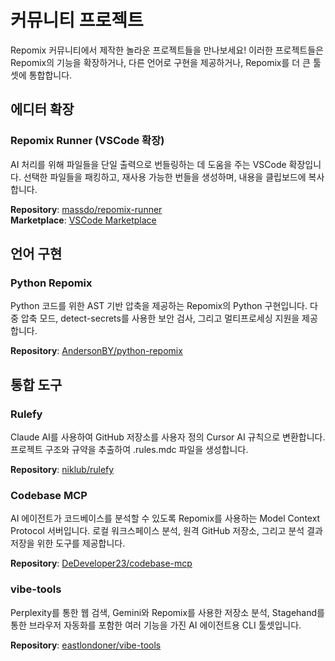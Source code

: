 # 커뮤니티 프로젝트

Repomix 커뮤니티에서 제작한 놀라운 프로젝트들을 만나보세요! 이러한 프로젝트들은 Repomix의 기능을 확장하거나, 다른 언어로 구현을 제공하거나, Repomix를 더 큰 툴셋에 통합합니다.

## 에디터 확장

### Repomix Runner (VSCode 확장)
AI 처리를 위해 파일들을 단일 출력으로 번들링하는 데 도움을 주는 VSCode 확장입니다. 선택한 파일들을 패킹하고, 재사용 가능한 번들을 생성하며, 내용을 클립보드에 복사합니다.

**Repository**: [massdo/repomix-runner](https://github.com/massdo/repomix-runner)  
**Marketplace**: [VSCode Marketplace](https://marketplace.visualstudio.com/items?itemName=DorianMassoulier.repomix-runner)

## 언어 구현

### Python Repomix
Python 코드를 위한 AST 기반 압축을 제공하는 Repomix의 Python 구현입니다. 다중 압축 모드, detect-secrets를 사용한 보안 검사, 그리고 멀티프로세싱 지원을 제공합니다.

**Repository**: [AndersonBY/python-repomix](https://github.com/AndersonBY/python-repomix)

## 통합 도구

### Rulefy
Claude AI를 사용하여 GitHub 저장소를 사용자 정의 Cursor AI 규칙으로 변환합니다. 프로젝트 구조와 규약을 추출하여 .rules.mdc 파일을 생성합니다.

**Repository**: [niklub/rulefy](https://github.com/niklub/rulefy)

### Codebase MCP
AI 에이전트가 코드베이스를 분석할 수 있도록 Repomix를 사용하는 Model Context Protocol 서버입니다. 로컬 워크스페이스 분석, 원격 GitHub 저장소, 그리고 분석 결과 저장을 위한 도구를 제공합니다.

**Repository**: [DeDeveloper23/codebase-mcp](https://github.com/DeDeveloper23/codebase-mcp)

### vibe-tools
Perplexity를 통한 웹 검색, Gemini와 Repomix를 사용한 저장소 분석, Stagehand를 통한 브라우저 자동화를 포함한 여러 기능을 가진 AI 에이전트용 CLI 툴셋입니다.

**Repository**: [eastlondoner/vibe-tools](https://github.com/eastlondoner/vibe-tools)
